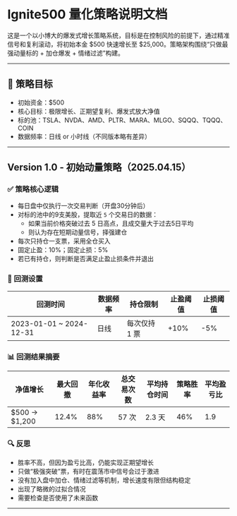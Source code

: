 # Ignite500 量化策略说明文档

这是一个以小博大的爆发式增长策略系统，目标是在控制风险的前提下，通过精准信号和复利滚动，将初始本金 $500 快速增长至 $25,000。策略架构围绕“只做最强动量标的 + 加仓爆发 + 情绪过滤”构建。

---

## 📌 策略目标

- 初始资金：$500
- 核心目标：极限增长、正期望复利、爆发式放大净值
- 标的池：TSLA、NVDA、AMD、PLTR、MARA、MLGO、SQQQ、TQQQ、COIN
- 数据频率：日线 or 小时线（不同版本略有差异）

---

## Version 1.0 - 初始动量策略（2025.04.15）

### ✅ 策略核心逻辑

- 每日盘中仅执行一次交易判断（开盘30分钟后）
- 对标的池中的9支美股，提取近 `5` 个交易日的数据：
  - 如果当前价格突破过去 5 日高点，且成交量大于过去5日平均
  - 则认为存在短期动量信号，择强建仓
- 每次只持仓一支票，采用全仓买入
- 固定止盈：10%；固定止损：5%
- 若已有持仓，则判断是否满足止盈止损条件并退出

### 🧪 回测设置

| 回测时间 | 数据频率 | 持仓限制 | 止盈阈值 | 止损阈值 | 
|-----------|------|--------------|------------|------------|
| 2023-01-01 ~ 2024-12-31 | 日线 | 每次仅持 1 票 | +10% | -5% |
### 📊 回测结果摘要

| 净值增长 | 最大回撤 | 年化收益率 | 总交易次数 | 平均持仓时间 | 策略胜率 | 平均盈亏比 |
|------------|--------------|----------------|------------------|--------------------|----------------|-----------------|
| $500 → $1,200 | 12.4% | 88% | 57 次 | 2.3 天 | 46% | 1.9 |
### 🔍 反思

- 胜率不高，但因为盈亏比高，仍能实现正期望增长
- 只做“极强突破”票，有时在震荡市中信号会过于激进
- 没有加入盘中加仓、情绪过滤等机制，增长速度有限但结构稳定
- 出现了略微的过拟合情况
- 需要检查是否使用了未来函数

---
